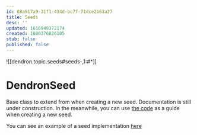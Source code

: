 ```yaml
---
id: 08a917a9-31f1-434d-bc7f-71dce2b63a27
title: Seeds
desc: ''
updated: 1616949372174
created: 1600376826105
stub: false
published: false
---
```

![[dendron.topic.seeds#seeds-,1:#*]]

# DendronSeed

Base class to extend from when creating a new seed. Documentation is still under construction. In the meanwhile, you can use [the code](https://github.com/dendronhq/dendron/blob/master/packages/seeds-core/src/base.ts#L39) as a guide when creating a new seed.

You can see an example of a seed implementation [here](https://github.com/dendronhq/seeds.aws/blob/master/packages/awsgeek-seed/src/index.ts#L63:L63)

